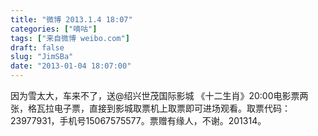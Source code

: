 ```yaml
---
title: "微博 2013.1.4 18:07"
categories: ["嘀咕"]
tags: ["来自微博 weibo.com"]
draft: false
slug: "JimSBa"
date: "2013-01-04 18:07:00"
---
```


<p>因为雪太大，车来不了，送@绍兴世茂国际影城 《十二生肖》20:00电影票两张，格瓦拉电子票，直接到影城取票机上取票即可进场观看。取票代码：23977931，手机号15067575577。票赠有缘人，不谢。201314。 ​​​​</p>
